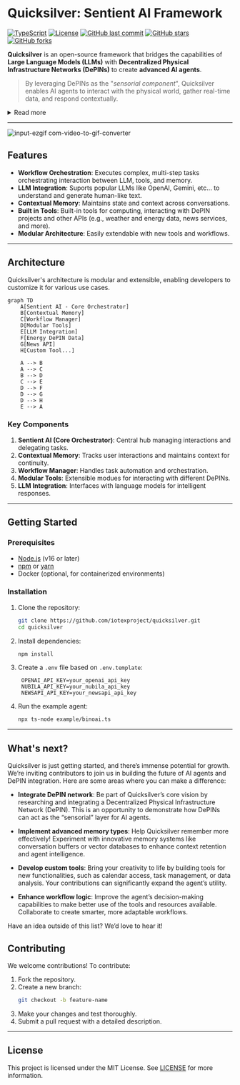 
# Quicksilver: Sentient AI Framework

[![TypeScript](https://img.shields.io/badge/typescript-%23007ACC.svg?style=flat&logo=typescript&logoColor=white)](https://www.typescriptlang.org/)
[![License](https://img.shields.io/badge/license-MIT-blue.svg)](LICENSE)
[![GitHub last commit](https://img.shields.io/github/last-commit/raullenchai/quicksilver)](https://github.com/raullenchai/quicksilver/commits/main)
[![GitHub stars](https://img.shields.io/github/stars/raullenchai/quicksilver?style=social)](https://github.com/raullenchai/quicksilver/stargazers)
[![GitHub forks](https://img.shields.io/github/forks/raullenchai/quicksilver?style=social)](https://github.com/raullenchai/quicksilver/network/members)

**Quicksilver** is an open-source framework that bridges the capabilities of **Large Language Models (LLMs)** with **Decentralized Physical Infrastructure Networks (DePINs)** to create **advanced AI agents**.

>By leveraging DePINs as the "_sensorial component_", Quicksilver enables AI agents to interact with the physical world, gather real-time data, and respond contextually.

<details>
  <summary>Read more</summary>
The QuickSilver framework empowers developers to build intelligent agents that:
- **Sense and Understand**: Use DePINs to collect and process data from decentralized physical infrastructure, acting as the sensory layer for AI agents.
- **Act and Respond**: Combine LLMs' advanced reasoning capabilities with data from DePINs to perform context-aware interactions.
- **Integrate Seamlessly**: Utilize the framework's modularity to connect with multiple DePIN projects, including weather, energy, and location networks, enabling agents to access diverse sources of decentralized data.
- **Orchestrate Workflows**: Automate multi-step processes while maintaining state and context.
</details>

---

![input-ezgif com-video-to-gif-converter](https://github.com/user-attachments/assets/9598efe8-e4ca-4d86-8e25-ffc218270e75)

## Features

- **Workflow Orchestration**: Executes complex, multi-step tasks orchestrating interaction between LLM, tools, and memory.
- **LLM Integration**: Suports popular LLMs like OpenAI, Gemini, etc... to understand and generate human-like text.
- **Contextual Memory**: Maintains state and context across conversations.
- **Built in Tools**: Built-in tools for computing, interacting with DePIN projects and other APIs (e.g., weather and energy data, news services, and more).
- **Modular Architecture**: Easily extendable with new tools and workflows.

---

## Architecture

Quicksilver's architecture is modular and extensible, enabling developers to customize it for various use cases.

```mermaid
graph TD
    A[Sentient AI - Core Orchestrator]
    B[Contextual Memory]
    C[Workflow Manager]
    D[Modular Tools]
    E[LLM Integration]
    F[Energy DePIN Data]
    G[News API]
    H[Custom Tool...]

    A --> B
    A --> C
    B --> D
    C --> E
    D --> F
    D --> G
    D --> H
    E --> A
```

### Key Components

1. **Sentient AI (Core Orchestrator)**: Central hub managing interactions and delegating tasks.
2. **Contextual Memory**: Tracks user interactions and maintains context for continuity.
3. **Workflow Manager**: Handles task automation and orchestration.
4. **Modular Tools**: Extensible modues for interacting with different DePINs.
5. **LLM Integration**: Interfaces with language models for intelligent responses.

---

## Getting Started

### Prerequisites
- [Node.js](https://nodejs.org/) (v16 or later)
- [npm](https://www.npmjs.com/) or [yarn](https://yarnpkg.com/)
- Docker (optional, for containerized environments)

### Installation

1. Clone the repository:

   ```bash
   git clone https://github.com/iotexproject/quicksilver.git
   cd quicksilver
   ```

2. Install dependencies:

   ```bash
   npm install
   ```

3. Create a `.env` file based on `.env.template`:

   ```env
    OPENAI_API_KEY=your_openai_api_key
    NUBILA_API_KEY=your_nubila_api_key
    NEWSAPI_API_KEY=your_newsapi_api_key
   ```

4. Run the example agent:

   ```bash
   npx ts-node example/binoai.ts
   ```

---


## What's next?

Quicksilver is just getting started, and there’s immense potential for growth. We’re inviting contributors to join us in building the future of AI agents and DePIN integration. Here are some areas where you can make a difference:

- **Integrate DePIN network**: Be part of Quicksilver’s core vision by researching and integrating a Decentralized Physical Infrastructure Network (DePIN). This is an opportunity to demonstrate how DePINs can act as the “sensorial” layer for AI agents.
  
- **Implement advanced memory types**: Help Quicksilver remember more effectively! Experiment with innovative memory systems like conversation buffers or vector databases to enhance context retention and agent intelligence.
  
- **Develop custom tools**: Bring your creativity to life by building tools for new functionalities, such as calendar access, task management, or data analysis. Your contributions can significantly expand the agent’s utility.
  
- **Enhance workflow logic**: Improve the agent’s decision-making capabilities to make better use of the tools and resources available. Collaborate to create smarter, more adaptable workflows.

Have an idea outside of this list? We’d love to hear it!

## Contributing

We welcome contributions! To contribute:
1. Fork the repository.
2. Create a new branch:
   ```bash
   git checkout -b feature-name
   ```
3. Make your changes and test thoroughly.
4. Submit a pull request with a detailed description.

---

## License

This project is licensed under the MIT License. See [LICENSE](LICENSE) for more information.
